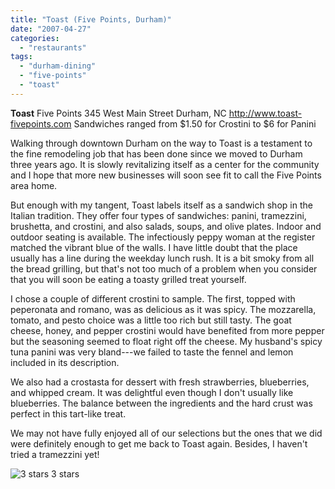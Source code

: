 ```yaml
---
title: "Toast (Five Points, Durham)"
date: "2007-04-27"
categories:
  - "restaurants"
tags:
  - "durham-dining"
  - "five-points"
  - "toast"
---
```


**Toast** Five Points 345 West Main Street Durham, NC http://www.toast-fivepoints.com Sandwiches ranged from $1.50 for Crostini to $6 for Panini

Walking through downtown Durham on the way to Toast is a testament to the fine remodeling job that has been done since we moved to Durham three years ago. It is slowly revitalizing itself as a center for the community and I hope that more new businesses will soon see fit to call the Five Points area home.

But enough with my tangent, Toast labels itself as a sandwich shop in the Italian tradition. They offer four types of sandwiches: panini, tramezzini, brushetta, and crostini, and also salads, soups, and olive plates. Indoor and outdoor seating is available. The infectiously peppy woman at the register matched the vibrant blue of the walls. I have little doubt that the place usually has a line during the weekday lunch rush. It is a bit smoky from all the bread grilling, but that's not too much of a problem when you consider that you will soon be eating a toasty grilled treat yourself.

I chose a couple of different crostini to sample. The first, topped with peperonata and romano, was as delicious as it was spicy. The mozzarella, tomato, and pesto choice was a little too rich but still tasty. The goat cheese, honey, and pepper crostini would have benefited from more pepper but the seasoning seemed to float right off the cheese. My husband's spicy tuna panini was very bland---we failed to taste the fennel and lemon included in its description.

We also had a crostasta for dessert with fresh strawberries, blueberries, and whipped cream. It was delightful even though I don't usually like blueberries. The balance between the ingredients and the hard crust was perfect in this tart-like treat.

We may not have fully enjoyed all of our selections but the ones that we did were definitely enough to get me back to Toast again. Besides, I haven't tried a tramezzini yet!




<div class="caption">

![3 stars](http://s3.amazonaws.com/thegourmez-wpmedia/2009/02/rating_avocado1.gif "rating_avocado1") 3 stars</div>

